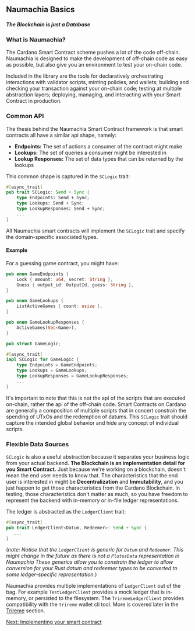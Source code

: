 ## Naumachia Basics

#### *The Blockchain is just a Database*

### What is Naumachia?

The Cardano Smart Contract scheme pushes a lot of the code off-chain.
Naumachia is designed to make the development of off-chain code as easy as possible, but also give you an
environment to test your on-chain code.

Included in the library are the tools for declaratively orchestrating interactions with validator scripts,
minting policies, and wallets;
building and checking your transaction against your on-chain code;
testing at multiple abstraction layers;
deploying, managing, and interacting with your Smart Contract in production.

### Common API

The thesis behind the Naumachia Smart Contract framework is that smart contracts all have a similar api shape, namely:
- **Endpoints:** The set of actions a consumer of the contract might make
- **Lookups:** The set of queries a consumer might be interested in
- **Lookup Responses:** The set of data types that can be returned by the lookups

This common shape is captured in the `SCLogic` trait: 

```rust
#[async_trait]
pub trait SCLogic: Send + Sync {
    type Endpoints: Send + Sync;
    type Lookups: Send + Sync;
    type LookupResponses: Send + Sync;
    ...
}
```

All Naumachia smart contracts will implement the `SCLogic` trait and specify the domain-specific associated types. 

#### Example 

For a guessing game contract, you might have:
```rust
pub enum GameEndpoints {
    Lock { amount: u64, secret: String },
    Guess { output_id: OutputId, guess: String },
}

pub enum GameLookups {
    ListActiveGames { count: usize },
}

pub enum GameLookupResponses {
    ActiveGames(Vec<Game>),
}

pub struct GameLogic;

#[async_trait]
impl SCLogic for GameLogic {
    type Endpoints = GameEndpoints;
    type Lookups = GameLookups;
    type LookupResponses = GameLookupResponses;
    ...
}
```

It's important to note that this is not the api of the scripts that are executed on-chain, rather the api of the 
off-chain code. Smart Contracts on Cardano are generally a composition of multiple scripts that in concert constrain the
spending of UTxOs and the redemption of datums. This `SCLogic` trait should capture the intended global behavior 
and hide any concept of individual scripts.

### Flexible Data Sources

`SCLogic` is also a useful abstraction because it separates your business logic from your actual backend. 
**The Blockchain is an implementation detail for you Smart Contract.** Just because we're working on a blockchain, 
doesn't mean the end user needs to know that. The characteristics that the end user is interested in might be 
**Decentralization** and **Immutability**, and you just happen to get those characteristics from the Cardano Blockchain. In
testing, those characteristics don't matter as much, so you have freedom to represent the backend with in-memory or 
in-file ledger representations.

The ledger is abstracted as the `LedgerClient` trait:

```rust 
#[async_trait]
pub trait LedgerClient<Datum, Redeemer>: Send + Sync {
   ...
}
```

(*note: Notice that the `LedgerClient` is generic for `Datum` and `Redeemer`. This might change in the future as there
is not a `PlutusData` representation in Naumachia These generics allow you to constrain the ledger to allow conversion
for your Rust datum and redeemer types to be converted to some ledger-specific representation.*)

Naumachia provides multiple implementations of `LedgerClient` out of the bag. For example `TestLedgerClient` provides
a mock ledger that is in-memory, or persisted to the filesystem. The `TriremeLedgerClient` provides compatibility
with the `trireme` wallet cli tool. More is covered later in the [Trireme](docs/getting_started/TRIREME.md) section.

[Next: Implementing your smart contract](SMART_CONTRACT.md)